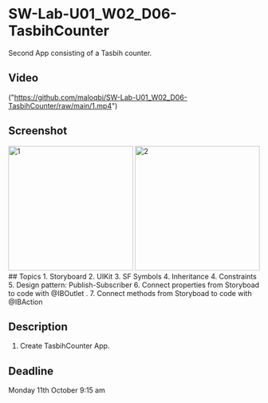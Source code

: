 # SW-Lab-U01_W02_D06-TasbihCounter
Second App consisting of a Tasbih counter.


## Video
("https://github.com/maloqbi/SW-Lab-U01_W02_D06-TasbihCounter/raw/main/1.mp4")

## Screenshot
<div>
<img width="250" alt="1" src="https://user-images.githubusercontent.com/91871371/136740504-b9ec8965-a457-432f-b902-f2b0ef2977ce.png">
<img width="250" alt="2" src="https://user-images.githubusercontent.com/91871371/136740511-10dfc61d-0743-415e-b05e-12da223b950e.png">
</div>
## Topics
1. Storyboard
2. UIKit
3. SF Symbols
4. Inheritance
4. Constraints
5. Design pattern: Publish-Subscriber
6. Connect properties from Storyboad to code with @IBOutlet .
7. Connect methods from Storyboad to code with @IBAction

## Description
1. Create TasbihCounter App. 

## Deadline 
Monday 11th October 9:15 am
